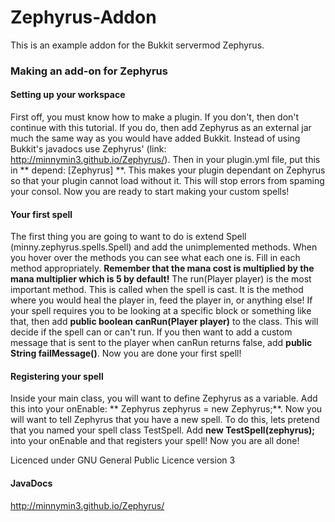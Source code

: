 Zephyrus-Addon
========

This is an example addon for the Bukkit servermod Zephyrus.

### Making an add-on for Zephyrus

#### Setting up your workspace
First off, you must know how to make a plugin. If you don't, then don't continue with this tutorial. If you do, then add Zephyrus as an external jar much the same way as you would have added Bukkit. Instead of using Bukkit's javadocs use Zephyrus' (link: http://minnymin3.github.io/Zephyrus/). Then in your plugin.yml file, put this in ** depend: [Zephyrus] **. This makes your plugin dependant on Zephyrus so that your plugin cannot load without it. This will stop errors from spaming your consol. Now you are ready to start making your custom spells!

#### Your first spell
The first thing you are going to want to do is extend Spell (minny.zephyrus.spells.Spell) and add the unimplemented methods. When you hover over the methods you can see what each one is. Fill in each method appropriately. **Remember that the mana cost is multiplied by the mana multiplier which is 5 by default!** The run(Player player) is the most important method. This is called when the spell is cast. It is the method where you would heal the player in, feed the player in, or anything else! If your spell requires you to be looking at a specific block or something like that, then add **public boolean canRun(Player player)** to the class. This will decide if the spell can or can't run. If you then want to add a custom message that is sent to the player when canRun returns false, add **public String failMessage()**. Now you are done your first spell!

#### Registering your spell
Inside your main class, you will want to define Zephyrus as a variable. Add this into your onEnable: ** Zephyrus zephyrus = new Zephyrus;**. Now you will want to tell Zephyrus that you have a new spell. To do this, lets pretend that you named your spell class TestSpell. Add **new TestSpell(zephyrus);** into your onEnable and that registers your spell! Now you are all done!
  
Licenced under GNU General Public Licence version 3

#### JavaDocs
http://minnymin3.github.io/Zephyrus/
